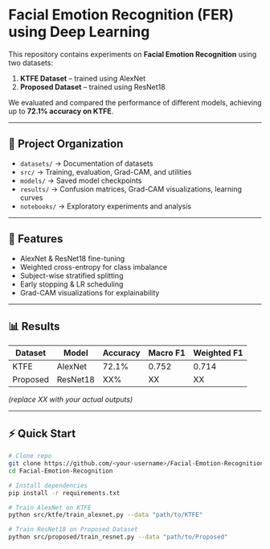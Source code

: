 # Facial Emotion Recognition (FER) using Deep Learning

This repository contains experiments on **Facial Emotion Recognition** using two datasets:
1. **KTFE Dataset** – trained using AlexNet
2. **Proposed Dataset** – trained using ResNet18

We evaluated and compared the performance of different models, achieving up to **72.1% accuracy on KTFE**.

---

## 📂 Project Organization
- `datasets/` → Documentation of datasets
- `src/` → Training, evaluation, Grad-CAM, and utilities
- `models/` → Saved model checkpoints
- `results/` → Confusion matrices, Grad-CAM visualizations, learning curves
- `notebooks/` → Exploratory experiments and analysis

---

## 🔧 Features
- AlexNet & ResNet18 fine-tuning
- Weighted cross-entropy for class imbalance
- Subject-wise stratified splitting
- Early stopping & LR scheduling
- Grad-CAM visualizations for explainability

---

## 📊 Results

| Dataset    | Model    | Accuracy | Macro F1 | Weighted F1 |
|------------|----------|----------|----------|-------------|
| KTFE       | AlexNet  | 72.1%    | 0.752    | 0.714       |
| Proposed   | ResNet18 | XX%      | XX       | XX          |

*(replace XX with your actual outputs)*

---

## ⚡ Quick Start
```bash
# Clone repo
git clone https://github.com/<your-username>/Facial-Emotion-Recognition.git
cd Facial-Emotion-Recognition

# Install dependencies
pip install -r requirements.txt

# Train AlexNet on KTFE
python src/ktfe/train_alexnet.py --data "path/to/KTFE"

# Train ResNet18 on Proposed Dataset
python src/proposed/train_resnet.py --data "path/to/Proposed"
